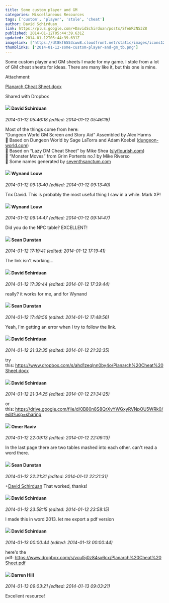 ```yaml
---
title: Some custom player and GM
categories: Miscellaneous Resources
tags: ['custom', 'player', 'stole', 'cheat']
author: David Schirduan
link: https://plus.google.com/+DavidSchirduan/posts/STeWR2N53Z8
published: 2014-01-12T05:44:39.631Z
updated: 2014-01-12T05:44:39.631Z
imagelink: ['https://dt8kf6553cww8.cloudfront.net/static/images/icons128/page_white_word-vfl-prV5Y.png']
thumblinks: ['2014-01-12-some-custom-player-and-gm_tb.png']
---
```


Some custom player and GM sheets I made for my game. I stole from a lot of GM cheat sheets for ideas. There are many like it, but this one is mine.


Attachment:

<a href='https://www.dropbox.com/s/ahd1zeqlnn0by4o/Planarch%20Cheat%20Sheet.docx'>Planarch Cheat Sheet.docx</a>


Shared with Dropbox
<div id='comment z12jsrp5km3jt1aws04cithitoyadjfwmoc0k'>
  <h4><img src='{{site.baseurl}}//images/avatars/116124411286229550721_photo.jpg'> David Schirduan</h4>
      <p><cite>2014-01-12 05:46:18 (edited: 2014-01-12 05:46:18)</cite></p>
        <p>Most of the things come from here:<br />“Dungeon World GM Screen and Story Aid” Assembled by Alex Harms<br /> Based on Dungeon World by Sage LaTorra and Adam Koebel (<a href="http://dungeon-world.com" class="ot-anchor">dungeon-world.com</a>)<br /> Based on “Lazy DM Cheat Sheet” by Mike Shea (<a href="http://slyflourish.com" class="ot-anchor">slyflourish.com</a>)<br /> “Monster Moves” from Grim Portents no.1 by Mike Riverso<br /> Some names generated by <a href="http://seventhsanctum.com" class="ot-anchor">seventhsanctum.com</a></p>
</div>
        

<div id='comment z12jsrp5km3jt1aws04cithitoyadjfwmoc0k'>
  <h4><img src='{{site.baseurl}}//images/avatars/111256963556395023796_photo.jpg'> Wynand Louw</h4>
      <p><cite>2014-01-12 09:13:40 (edited: 2014-01-12 09:13:40)</cite></p>
        <p>Tnx David. This is probably the most useful thing I saw in a while. Mark XP!</p>
</div>
        

<div id='comment z12jsrp5km3jt1aws04cithitoyadjfwmoc0k'>
  <h4><img src='{{site.baseurl}}//images/avatars/111256963556395023796_photo.jpg'> Wynand Louw</h4>
      <p><cite>2014-01-12 09:14:47 (edited: 2014-01-12 09:14:47)</cite></p>
        <p>Did you do the NPC table? EXCELLENT!</p>
</div>
        

<div id='comment z12jsrp5km3jt1aws04cithitoyadjfwmoc0k'>
  <h4><img src='{{site.baseurl}}//images/avatars/109563461718222144273_photo.jpg'> Sean Dunstan</h4>
      <p><cite>2014-01-12 17:19:41 (edited: 2014-01-12 17:19:41)</cite></p>
        <p>The link isn&#39;t working...</p>
</div>
        

<div id='comment z12jsrp5km3jt1aws04cithitoyadjfwmoc0k'>
  <h4><img src='{{site.baseurl}}//images/avatars/116124411286229550721_photo.jpg'> David Schirduan</h4>
      <p><cite>2014-01-12 17:39:44 (edited: 2014-01-12 17:39:44)</cite></p>
        <p>really? it works for me, and for Wynand</p>
</div>
        

<div id='comment z12jsrp5km3jt1aws04cithitoyadjfwmoc0k'>
  <h4><img src='{{site.baseurl}}//images/avatars/109563461718222144273_photo.jpg'> Sean Dunstan</h4>
      <p><cite>2014-01-12 17:48:56 (edited: 2014-01-12 17:48:56)</cite></p>
        <p>Yeah, I&#39;m getting an error when I try to follow the link.</p>
</div>
        

<div id='comment z12jsrp5km3jt1aws04cithitoyadjfwmoc0k'>
  <h4><img src='{{site.baseurl}}//images/avatars/116124411286229550721_photo.jpg'> David Schirduan</h4>
      <p><cite>2014-01-12 21:32:35 (edited: 2014-01-12 21:32:35)</cite></p>
        <p>try this: <a href="https://www.dropbox.com/s/ahd1zeqlnn0by4o/Planarch%20Cheat%20Sheet.docx" class="ot-anchor">https://www.dropbox.com/s/ahd1zeqlnn0by4o/Planarch%20Cheat%20Sheet.docx</a></p>
</div>
        

<div id='comment z12jsrp5km3jt1aws04cithitoyadjfwmoc0k'>
  <h4><img src='{{site.baseurl}}//images/avatars/116124411286229550721_photo.jpg'> David Schirduan</h4>
      <p><cite>2014-01-12 21:34:25 (edited: 2014-01-12 21:34:25)</cite></p>
        <p>or this: <a href="https://drive.google.com/file/d/0B80n8S8QrXvYWGxyRVNpOU5WRk0/edit?usp=sharing" class="ot-anchor">https://drive.google.com/file/d/0B80n8S8QrXvYWGxyRVNpOU5WRk0/edit?usp=sharing</a></p>
</div>
        

<div id='comment z12jsrp5km3jt1aws04cithitoyadjfwmoc0k'>
  <h4><img src='{{site.baseurl}}//images/avatars/116004228618056452267_photo.jpg'> Omer Raviv</h4>
      <p><cite>2014-01-12 22:09:13 (edited: 2014-01-12 22:09:13)</cite></p>
        <p>In the last page there are two tables mashed into each other. can&#39;t read a word there.</p>
</div>
        

<div id='comment z12jsrp5km3jt1aws04cithitoyadjfwmoc0k'>
  <h4><img src='{{site.baseurl}}//images/avatars/109563461718222144273_photo.jpg'> Sean Dunstan</h4>
      <p><cite>2014-01-12 22:21:31 (edited: 2014-01-12 22:21:31)</cite></p>
        <p><span class="proflinkWrapper"><span class="proflinkPrefix">+</span><a class="proflink" href="https://plus.google.com/116124411286229550721" oid="116124411286229550721">David Schirduan</a></span> That worked, thanks!</p>
</div>
        

<div id='comment z12jsrp5km3jt1aws04cithitoyadjfwmoc0k'>
  <h4><img src='{{site.baseurl}}//images/avatars/116124411286229550721_photo.jpg'> David Schirduan</h4>
      <p><cite>2014-01-12 23:58:15 (edited: 2014-01-12 23:58:15)</cite></p>
        <p>I made this in word 2013. let me export a pdf version</p>
</div>
        

<div id='comment z12jsrp5km3jt1aws04cithitoyadjfwmoc0k'>
  <h4><img src='{{site.baseurl}}//images/avatars/116124411286229550721_photo.jpg'> David Schirduan</h4>
      <p><cite>2014-01-13 00:00:44 (edited: 2014-01-13 00:00:44)</cite></p>
        <p>here&#39;s the pdf: <a href="https://www.dropbox.com/s/vcul5j0z84sx6cx/Planarch%20Cheat%20Sheet.pdf" class="ot-anchor">https://www.dropbox.com/s/vcul5j0z84sx6cx/Planarch%20Cheat%20Sheet.pdf</a></p>
</div>
        

<div id='comment z12jsrp5km3jt1aws04cithitoyadjfwmoc0k'>
  <h4><img src='{{site.baseurl}}//images/avatars/118269334319404317247_photo.jpg'> Darren Hill</h4>
      <p><cite>2014-01-13 09:03:21 (edited: 2014-01-13 09:03:21)</cite></p>
        <p>Excellent resource!</p>
</div>
        
